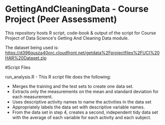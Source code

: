 # GettingAndCleaningData - Course Project (Peer Assessment)

This repository hosts R script, code-book & output of the script for Course Project of Data Science's Getting And Cleaning Data module. 

The dataset being used is: https://d396qusza40orc.cloudfront.net/getdata%2Fprojectfiles%2FUCI%20HAR%20Dataset.zip 

#Script Files

run_analysis.R - This R script file does the following:

* Merges the training and the test sets to create one data set.
* Extracts only the measurements on the mean and standard deviation for each measurement. 
* Uses descriptive activity names to name the activities in the data set
* Appropriately labels the data set with descriptive variable names. 
* From the data set in step 4, creates a second, independent tidy data set with the average of each variable for each activity and each subject.

